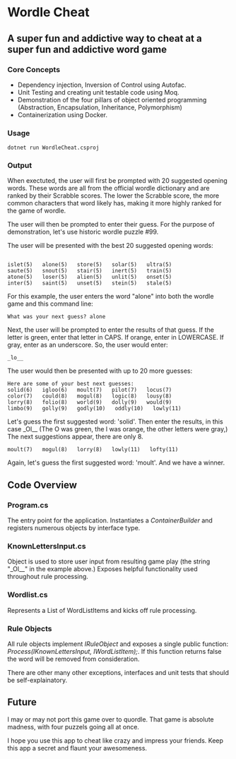 # Wordle Cheat

## A super fun and addictive way to cheat at a super fun and addictive word game

### Core Concepts

- Dependency injection, Inversion of Control using Autofac.  
- Unit Testing and creating unit testable code using Moq.
- Demonstration of the four pillars of object oriented programming (Abstraction, Encapsulation, Inheritance, Polymorphism)
- Containerization using Docker.

### Usage

```
dotnet run WordleCheat.csproj
```

### Output
When exectuted, the user will first be prompted with 20 suggested opening words.  These words are all from the official wordle dictionary and are ranked by their Scrabble scores.  The lower the Scrabble score, the more common characters that word likely has, making it more highly ranked for the game of wordle.

The user will then be prompted to enter their guess.  For the purpose of demonstration, let's use historic wordle puzzle #99.  

The user will be presented with the best 20 suggested opening words: 

```

islet(5)   alone(5)   store(5)   solar(5)   ultra(5)
saute(5)   snout(5)   stair(5)   inert(5)   train(5)
atone(5)   loser(5)   alien(5)   unlit(5)   onset(5)
inter(5)   saint(5)   unset(5)   stein(5)   stale(5)
```

For this example, the user enters the word "alone" into both the wordle game and this command line: 

```
What was your next guess? alone
```

Next, the user will be prompted to enter the results of that guess. If the letter is green, enter that letter in CAPS.  If orange, enter in LOWERCASE. If gray, enter as an underscore.  So, the user would enter:

```
_lo__
```

The user would then be presented with up to 20 more guesses: 

```
Here are some of your best next guesses:
solid(6)   igloo(6)   moult(7)   pilot(7)   locus(7)
color(7)   could(8)   mogul(8)   logic(8)   lousy(8)
lorry(8)   folio(8)   world(9)   dolly(9)   would(9)
limbo(9)   golly(9)   godly(10)   oddly(10)   lowly(11)
```

Let's guess the first suggested word: 'solid'.  Then enter the results, in this case \_Ol__ (The O was green, the l was orange, the other letters were gray,) The next suggestions appear, there are only 8.

```
moult(7)   mogul(8)   lorry(8)   lowly(11)   lofty(11)
```

Again, let's guess the first suggested word: 'moult'.  And we have a winner.  

## Code Overview

### Program.cs
The entry point for the application.  Instantiates a _ContainerBuilder_ and registers numerous objects by interface type.  

### KnownLettersInput.cs
Object is used to store user input from resulting game play (the string "\_Ol__" in the example above.)  Exposes helpful functionality used throughout rule processing. 

### Wordlist.cs
Represents a List of WordListItems and kicks off rule processing.

### Rule Objects
All rule objects implement _IRuleObject_ and exposes a single public function: _Process(IKnownLettersInput, IWordListItem);_.  If this function returns false the word will be removed from consideration.

There are other many other exceptions, interfaces and unit tests that should be self-explainatory.

## Future
I may or may not port this game over to quordle.  That game is absolute madness, with four puzzels going all at once.  

I hope you use this app to cheat like crazy and impress your friends.  Keep this app a secret and flaunt your awesomeness. 
